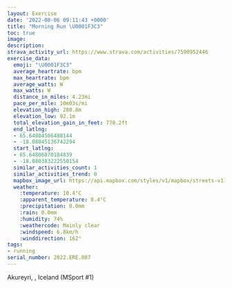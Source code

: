 ```yaml
---
layout: Exercise
date: '2022-08-06 09:11:43 +0000'
title: "Morning Run \U0001F3C3"
toc: true
image:
description:
strava_activity_url: https://www.strava.com/activities/7590952446
exercise_data:
  emoji: "\U0001F3C3"
  average_heartrate: bpm
  max_heartrate: bpm
  average_watts: W
  max_watts: W
  distance_in_miles: 4.23mi
  pace_per_mile: 10m03s/mi
  elevation_high: 280.8m
  elevation_low: 92.1m
  total_elevation_gain_in_feet: 778.2ft
  end_latlng:
  - 65.64804506488144
  - -18.08045136742294
  start_latlng:
  - 65.64806870184839
  - -18.080383222550154
  similar_activities_count: 1
  similar_activities_trend: 0
  mapbox_image_url: https://api.mapbox.com/styles/v1/mapbox/streets-v11/static/path-5+787af2-1.0(k%7BtoKlijmB%5DHUQ_%40Qe%40%5DIDOWYMKSG_%40BcAFa%40p%40qCTg%40ZEJhA%60%40%60A%60BFp%40Lx%40%7C%40h%40jA%60AbDb%40l%40d%40TnAB%5CTZ%60%40ZtAJbBAz%40KnAO~%40B%60%40ArBB%40EpA%3FdBFlACZDNhARh%40Cv%40l%40v%40JzAf%40~%40%60%40%5CRV%40ZVj%40J%5E%40r%40W~AUXYZELMNJrAKb%40%5CD%5CPVLM%3F%5E%5Eb%40ZdAL%7C%40A%5CMbCCbBDVAhAHh%40%60%40%60%40Rb%40ZvBLzABFEb%40AzA%3FbBBNC%60Aq%40jFEDg%40%7CCMpBJJGQCH%40JJQJIr%40M%5EDHOTAFE%5E_A%60%40CN%5BVSR%5BJ%5BJHTM%60%40%3FN%5BDe%40ZeAPOT%3FL%5B%3FYF%5B%60%40o%40d%40mCXs%40HgACWQa%40%40SQu%40IaBQ%5BM%7D%40MMAs%40DgAJm%40As%40BYV%5DTgAb%40u%40RH%60%40KVPTSZNhG%7CORWLNFVCj%40DHZe%40NXFCHi%40%60%40Xv%40KVJPURm%40R%5Dh%40F%60%40%60AH%5E%40TK%5CGr%40FVNTFbAKd%40Sf%40QMc%40%5CM%3FMb%40ORKFGd%40B%60%40P%60%40Lr%40l%40d%40Hj%40Q%5CUAy%40Nm%40_%40K%3FWTM%60%40IFWK%5Ba%40QNOW_%40Uc%40J_%40f%40MAMRCNe%40Ty%40PW~%40MnAKDEPI%3FKn%40Or%40KJCXGPm%40%40QWKAMPMj%40Wb%40MbAi%40zAANWz%40Ed%40%3FzAIPC~%40IVGtBNjBAt%40MXi%40z%40Wt%40g%40lBAb%40ENm%40N%5C%40AHCI%40IOp%40QNEVSZUz%40Gd%40%5B%5EIt%40Yt%40IHExASdBIZ%3FfAGb%40%40PU%7C%40%3F~Cg%40nBExBB~ALL%3FGD%3FXf%40z%40j%40Jb%40M%5Bc%40%5Du%40cA%5DMLSCu%40FsC%60%40eAFe%40AmC%5CmBBcBPgBe%40e%40OGGi%40CAA%5EAOO%5DAg%40So%40%3FMGIIJWm%40QCOSSK%7B%40HMCDIs%40%3FYY_%40%40UYMIEFY_%40K_%40EBg%40c%40Wg%40C%5DSw%40U_%40Ik%40QSSs%40LMULQ_%40IaD%3F%7B%40DSKaABKEKIk%40D%5BA%5Da%40qESg%40g%40_%40%7B%40CUa%40Gi%40ELIc%40%40gBQgCg%40gCYi%40CoAGCCh%40WTSFKT%7B%40SM_A%5DgFB%5BEWGcCFyFGaA%40w%40GYEcCMwDAuBHwDIUc%40m%40m%40a%40AIJcAAQHc%40PsBRkAVcAdAgCVaAFDAa%40J_BEuAOgA%5D_A%5Da%40_BEi%40WU%5D%5Dy%40g%40kBAGDAg%40a%40eAmA%7D%40UcADYQMSOk%40GmAMWUT%7D%40dDKn%40Ct%40Hz%40fAl%40RT~Ad%40),pin-s-s+e5b22e(-18.08039,65.64806),pin-s-f+89ae00(-18.08046,65.64804000000007)/auto/800x800?access_token=pk.eyJ1Ijoiam9zaGJlY2ttYW4iLCJhIjoiY205eWR2aDd1MWZ6djJrbXc4a3M0bWZleiJ9.XiG9OWkNcZk2QzjJbxLB4A
  weather:
    :temperature: 10.4°C
    :apparent_temperature: 8.4°C
    :precipitation: 0.0mm
    :rain: 0.0mm
    :humidity: 74%
    :weathercode: Mainly clear
    :windspeed: 6.8km/h
    :winddirection: 162°
tags:
- running
serial_number: 2022.ERE.087
---
```

Akureyri, , Iceland (MSport #1)
